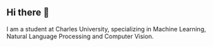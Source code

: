## Hi there 👋

I am a student at Charles University, specializing in Machine Learning, Natural Language Processing and Computer Vision.
